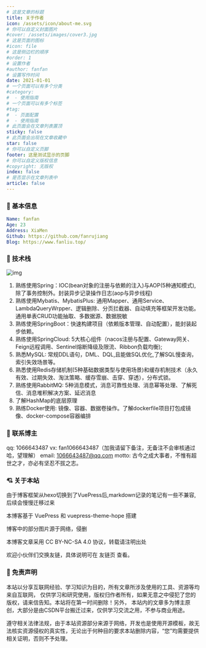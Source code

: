```yaml
---
# 这是文章的标题
title: 关于作者
icon: /assets/icon/about-me.svg
# 你可以自定义封面图片
#cover: /assets/images/cover3.jpg
# 这是页面的图标
#icon: file
# 这是侧边栏的顺序
#order: 1
# 设置作者
#author: fanfan
# 设置写作时间
date: 2021-01-01
# 一个页面可以有多个分类
#category:
#  - 使用指南
# 一个页面可以有多个标签
#tag:
#  - 页面配置
#  - 使用指南
# 此页面会在文章列表置顶
sticky: false
# 此页面会出现在文章收藏中
star: false
# 你可以自定义页脚
footer: 这是测试显示的页脚
# 你可以自定义版权信息
#copyright: 无版权
index: false
# 是否显示在文章列表中
article: false
---
```


### 👲 基本信息

```yaml
Name: fanfan
Age: 23
Address: XiaMen
Github: https://github.com/fanrujiang
Blog: https://www.fanliu.top/
```


### 🔨 技术栈

![img](/img/about.jpg)

1. 熟练使用Spring：IOC(bean对象的注册与依赖的注入)与AOP(5种通知模式),除了事务控制外。封装异步记录操作日志(aop与异步线程)
2. 熟练使用Mybatis、MybatisPlus: 通用Mapper、通用Service、LambdaQueryWrpper、逻辑删除、分页拦截器、自动填充等框架开发功能。通用单表CRUD功能抽取、多数据源、数据脱敏
3. 熟练使用SpringBoot：快速构建项目（依赖版本管理、自动配置），能封装起步依赖。
4. 熟练使用SpringCloud: 5大核心组件（nacos注册与配置、Gateway网关、Feign远程调用、Sentinel熔断降级及限流、Ribbon负载均衡);
5. 熟悉MySQL: 常规DDL语句，DML、DQL,且能做SQL优化,了解SQL慢查询，索引失效场景等。
6. 熟悉使用Redis存储机制(5种基础数据类型与使用场景)和缓存机制技术（永久有效、过期失效、淘汰策略、缓存雪崩、击穿、穿透），分布式锁。
7. 熟练使用RabbitMQ: 5种消息模式，消息可靠性处理、消息幂等处理、了解死信、消息堆积解决方案、延迟消息
8. 了解HashMap的底层原理
9. 熟练Docker使用: 镜像、容器、数据卷操作。了解dockerfile项目打包成镜像、docker-compose容器编排



### 💌 联系博主

qq: 1066643487
vx: fan1066643487（加我请留下备注，无备注不会审核通过哈，望理解）
email: 1066643487@qq.com
motto: 古今之成大事者，不惟有超世之才，亦必有坚忍不拔之志。



### 💘 关于本站

由于博客框架从hexo切换到了VuePress后,markdown记录的笔记有一些不兼容,后续会慢慢迁移过来

本博客基于 VuePress 和 vuepress-theme-hope 搭建

博客中的部分图片源于网络，侵删

本博客文章采用 CC BY-NC-SA 4.0 协议，转载请注明出处

欢迎小伙伴们交换友链，具体说明可在 友链页 查看。



### 🙋 免责声明

本站以分享互联网经验、学习知识为目的，所有文章所涉及使用的工具、资源等均来自互联网， 仅供学习和研究使用，版权归作者所有，如果无意之中侵犯了您的版权，请来信告知。本站将在第一时间删除！另外， 本站内的文章多为博主原创，大部分是由CSDN平台搬迁过来，仅供学习交流之用，不参与商业用途。

遵守相关法律法规，由于本站资源部分来源于网络，开发也是使用开源模板，故无法核实资源侵权的真实性，无论出于何种目的要求本站删除内容，“您”均需要提供相关证明，否则不予处理。

